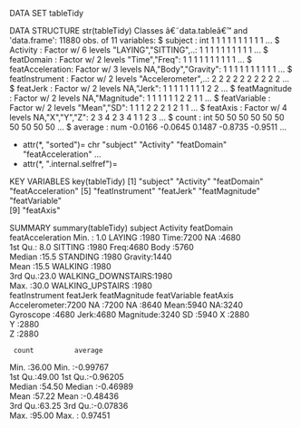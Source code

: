 DATA SET
tableTidy

DATA STRUCTURE
str(tableTidy)
Classes â€˜data.tableâ€™ and 'data.frame':  11880 obs. of  11 variables:
 $ subject         : int  1 1 1 1 1 1 1 1 1 1 ...
 $ Activity        : Factor w/ 6 levels "LAYING","SITTING",..: 1 1 1 1 1 1 1 1 1 1 ...
 $ featDomain      : Factor w/ 2 levels "Time","Freq": 1 1 1 1 1 1 1 1 1 1 ...
 $ featAcceleration: Factor w/ 3 levels NA,"Body","Gravity": 1 1 1 1 1 1 1 1 1 1 ...
 $ featInstrument  : Factor w/ 2 levels "Accelerometer",..: 2 2 2 2 2 2 2 2 2 2 ...
 $ featJerk        : Factor w/ 2 levels NA,"Jerk": 1 1 1 1 1 1 1 1 2 2 ...
 $ featMagnitude   : Factor w/ 2 levels NA,"Magnitude": 1 1 1 1 1 1 2 2 1 1 ...
 $ featVariable    : Factor w/ 2 levels "Mean","SD": 1 1 1 2 2 2 1 2 1 1 ...
 $ featAxis        : Factor w/ 4 levels NA,"X","Y","Z": 2 3 4 2 3 4 1 1 2 3 ...
 $ count           : int  50 50 50 50 50 50 50 50 50 50 ...
 $ average         : num  -0.0166 -0.0645 0.1487 -0.8735 -0.9511 ...
 - attr(*, "sorted")= chr  "subject" "Activity" "featDomain" "featAcceleration" ...
 - attr(*, ".internal.selfref")=<externalptr> 

KEY VARIABLES
key(tableTidy)
[1] "subject"          "Activity"         "featDomain"       "featAcceleration"
[5] "featInstrument"   "featJerk"         "featMagnitude"    "featVariable"    
[9] "featAxis"        

SUMMARY
summary(tableTidy)
    subject                   Activity    featDomain  featAcceleration
 Min.   : 1.0   LAYING            :1980   Time:7200   NA     :4680    
 1st Qu.: 8.0   SITTING           :1980   Freq:4680   Body   :5760    
 Median :15.5   STANDING          :1980               Gravity:1440    
 Mean   :15.5   WALKING           :1980                               
 3rd Qu.:23.0   WALKING_DOWNSTAIRS:1980                               
 Max.   :30.0   WALKING_UPSTAIRS  :1980                               
       featInstrument featJerk      featMagnitude  featVariable featAxis 
 Accelerometer:7200   NA  :7200   NA       :8640   Mean:5940    NA:3240  
 Gyroscope    :4680   Jerk:4680   Magnitude:3240   SD  :5940    X :2880  
                                                                Y :2880  
                                                                Z :2880  
                                                                         
                                                                         
     count          average        
 Min.   :36.00   Min.   :-0.99767  
 1st Qu.:49.00   1st Qu.:-0.96205  
 Median :54.50   Median :-0.46989  
 Mean   :57.22   Mean   :-0.48436  
 3rd Qu.:63.25   3rd Qu.:-0.07836  
 Max.   :95.00   Max.   : 0.97451  
